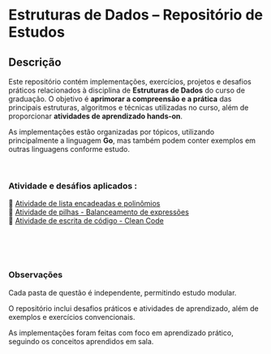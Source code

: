 # Estruturas de Dados – Repositório de Estudos

## Descrição

Este repositório contém implementações, exercícios, projetos e desafios práticos relacionados à disciplina de **Estruturas de Dados** do curso de graduação. O objetivo é **aprimorar a compreensão e a prática** das principais estruturas, algoritmos e técnicas utilizadas no curso, além de proporcionar **atividades de aprendizado hands-on**.

As implementações estão organizadas por tópicos, utilizando principalmente a linguagem **Go**, mas também podem conter exemplos em outras linguagens conforme estudo.  

<br>

### Atividade e desáfios aplicados :

📌 [Atividade de lista encadeadas e polinômios](AtividadeDeListas)   
📌 [Atividade de pilhas -  Balanceamento de expressões](BalanceamentoDeExpressoes)   
📌 [Atividade de escrita de código -  Clean Code](CleanCode/)   


<br>
<br>
<br>

### Observações

Cada pasta de questão é independente, permitindo estudo modular.

O repositório inclui desafios práticos e atividades de aprendizado, além de exemplos e exercícios convencionais.

As implementações foram feitas com foco em aprendizado prático, seguindo os conceitos aprendidos em sala.

